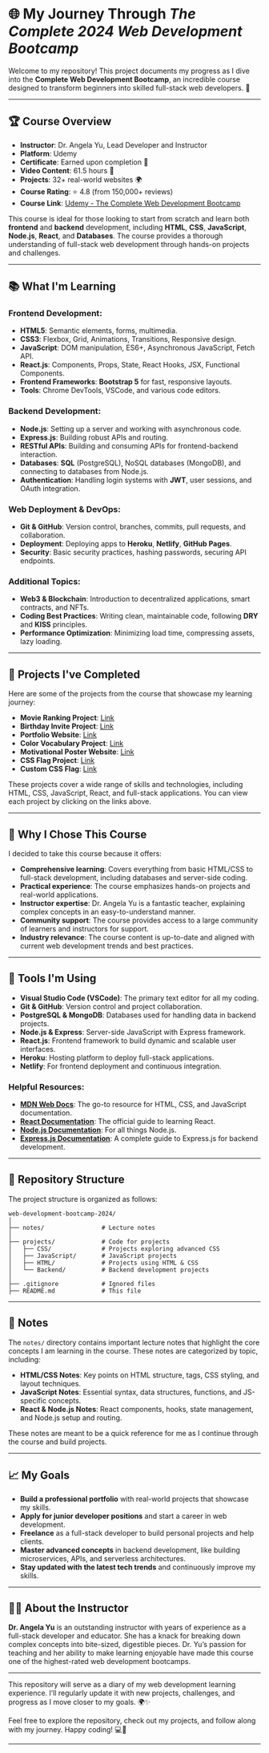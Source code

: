# 🌐 My Journey Through *The Complete 2024 Web Development Bootcamp*

Welcome to my repository! This project documents my progress as I dive into the **Complete Web Development Bootcamp**, an incredible course designed to transform beginners into skilled full-stack web developers. 🚀

---

## 🏆 Course Overview

- **Instructor**: Dr. Angela Yu, Lead Developer and Instructor  
- **Platform**: Udemy  
- **Certificate**: Earned upon completion 🏅  
- **Video Content**: 61.5 hours 🎥  
- **Projects**: 32+ real-world websites 🌍  
- **Course Rating**: ⭐ 4.8 (from 150,000+ reviews)  
- **Course Link**: [Udemy - The Complete Web Development Bootcamp](https://www.udemy.com/course/the-complete-web-development-bootcamp/)

This course is ideal for those looking to start from scratch and learn both **frontend** and **backend** development, including **HTML**, **CSS**, **JavaScript**, **Node.js**, **React**, and **Databases**. The course provides a thorough understanding of full-stack web development through hands-on projects and challenges.

---

## 📚 What I'm Learning

### **Frontend Development**:
- **HTML5**: Semantic elements, forms, multimedia.
- **CSS3**: Flexbox, Grid, Animations, Transitions, Responsive design.
- **JavaScript**: DOM manipulation, ES6+, Asynchronous JavaScript, Fetch API.
- **React.js**: Components, Props, State, React Hooks, JSX, Functional Components.
- **Frontend Frameworks**: **Bootstrap 5** for fast, responsive layouts.
- **Tools**: Chrome DevTools, VSCode, and various code editors.

### **Backend Development**:
- **Node.js**: Setting up a server and working with asynchronous code.
- **Express.js**: Building robust APIs and routing.
- **RESTful APIs**: Building and consuming APIs for frontend-backend interaction.
- **Databases**: **SQL** (PostgreSQL), NoSQL databases (MongoDB), and connecting to databases from Node.js.
- **Authentication**: Handling login systems with **JWT**, user sessions, and OAuth integration.

### **Web Deployment & DevOps**:
- **Git & GitHub**: Version control, branches, commits, pull requests, and collaboration.
- **Deployment**: Deploying apps to **Heroku**, **Netlify**, **GitHub Pages**.
- **Security**: Basic security practices, hashing passwords, securing API endpoints.

### **Additional Topics**:
- **Web3 & Blockchain**: Introduction to decentralized applications, smart contracts, and NFTs.
- **Coding Best Practices**: Writing clean, maintainable code, following **DRY** and **KISS** principles.
- **Performance Optimization**: Minimizing load time, compressing assets, lazy loading.

---

## 📝 Projects I've Completed

Here are some of the projects from the course that showcase my learning journey:

- **Movie Ranking Project**: [Link](https://sorenkazam.github.io/Udemy-The-Complete-2024-Web-Development-Bootcamp/2.4%20Movie%20Ranking%20Project/)
- **Birthday Invite Project**: [Link](https://sorenkazam.github.io/Udemy-The-Complete-2024-Web-Development-Bootcamp/3.4%20Birthday%20Invite%20Project/)
- **Portfolio Website**: [Link](https://sorenkazam.github.io/Udemy-The-Complete-2024-Web-Development-Bootcamp/4.3%20HTML%20Porfolio%20Project/)
- **Color Vocabulary Project**: [Link](https://sorenkazam.github.io/Udemy-The-Complete-2024-Web-Development-Bootcamp/5.4%2BColor%2BVocab%2BProject/)
- **Motivational Poster Website**: [Link](https://sorenkazam.github.io/Udemy-The-Complete-2024-Web-Development-Bootcamp/6.4%20Motivation%20Meme%20Project/)
- **CSS Flag Project**: [Link](https://sorenkazam.github.io/Udemy-The-Complete-2024-Web-Development-Bootcamp/7.3%20CSS%20Flag%20Project/)
- **Custom CSS Flag**: [Link](https://sorenkazam.github.io/Udemy-The-Complete-2024-Web-Development-Bootcamp/7.3%20CSS%20Flag%20Project/myFlag/)

These projects cover a wide range of skills and technologies, including HTML, CSS, JavaScript, React, and full-stack applications. You can view each project by clicking on the links above.

---

## 🌟 Why I Chose This Course

I decided to take this course because it offers:

- **Comprehensive learning**: Covers everything from basic HTML/CSS to full-stack development, including databases and server-side coding.
- **Practical experience**: The course emphasizes hands-on projects and real-world applications.
- **Instructor expertise**: Dr. Angela Yu is a fantastic teacher, explaining complex concepts in an easy-to-understand manner.
- **Community support**: The course provides access to a large community of learners and instructors for support.
- **Industry relevance**: The course content is up-to-date and aligned with current web development trends and best practices.

---

## 🔧 Tools I'm Using

- **Visual Studio Code (VSCode)**: The primary text editor for all my coding.
- **Git & GitHub**: Version control and project collaboration.
- **PostgreSQL & MongoDB**: Databases used for handling data in backend projects.
- **Node.js & Express**: Server-side JavaScript with Express framework.
- **React.js**: Frontend framework to build dynamic and scalable user interfaces.
- **Heroku**: Hosting platform to deploy full-stack applications.
- **Netlify**: For frontend deployment and continuous integration.

### Helpful Resources:

- **[MDN Web Docs](https://developer.mozilla.org/en-US/)**: The go-to resource for HTML, CSS, and JavaScript documentation.
- **[React Documentation](https://reactjs.org/docs/getting-started.html)**: The official guide to learning React.
- **[Node.js Documentation](https://nodejs.org/en/docs/)**: For all things Node.js.
- **[Express.js Documentation](https://expressjs.com/)**: A complete guide to Express.js for backend development.

---

## 📂 Repository Structure

The project structure is organized as follows:

```
web-development-bootcamp-2024/
│
├── notes/                # Lecture notes
│
├── projects/             # Code for projects
│   ├── CSS/              # Projects exploring advanced CSS
│   ├── JavaScript/       # JavaScript projects
│   ├── HTML/             # Projects using HTML & CSS
│   └── Backend/          # Backend development projects
│
├── .gitignore            # Ignored files
├── README.md             # This file
```

---

## 📓 Notes

The `notes/` directory contains important lecture notes that highlight the core concepts I am learning in the course. These notes are categorized by topic, including:

- **HTML/CSS Notes**: Key points on HTML structure, tags, CSS styling, and layout techniques.
- **JavaScript Notes**: Essential syntax, data structures, functions, and JS-specific concepts.
- **React & Node.js Notes**: React components, hooks, state management, and Node.js setup and routing.

These notes are meant to be a quick reference for me as I continue through the course and build projects.

---

## 📈 My Goals

- **Build a professional portfolio** with real-world projects that showcase my skills.
- **Apply for junior developer positions** and start a career in web development.
- **Freelance** as a full-stack developer to build personal projects and help clients.
- **Master advanced concepts** in backend development, like building microservices, APIs, and serverless architectures.
- **Stay updated with the latest tech trends** and continuously improve my skills.

---

## 🧑‍🏫 About the Instructor

**Dr. Angela Yu** is an outstanding instructor with years of experience as a full-stack developer and educator. She has a knack for breaking down complex concepts into bite-sized, digestible pieces. Dr. Yu’s passion for teaching and her ability to make learning enjoyable have made this course one of the highest-rated web development bootcamps.

---

This repository will serve as a diary of my web development learning experience. I’ll regularly update it with new projects, challenges, and progress as I move closer to my goals. 🌍✨  

Feel free to explore the repository, check out my projects, and follow along with my journey. Happy coding! 💻🎉

---
